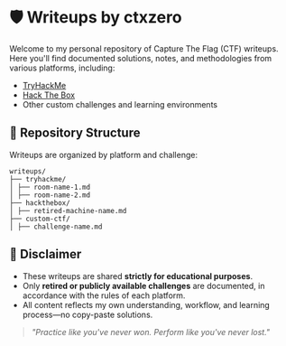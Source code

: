 # 🛡️ Writeups by ctxzero

Welcome to my personal repository of Capture The Flag (CTF) writeups.  
Here you'll find documented solutions, notes, and methodologies from various platforms, including:

- [TryHackMe](https://tryhackme.com/p/ctxzero)
- [Hack The Box](https://www.hackthebox.com/)
- Other custom challenges and learning environments

## 📁 Repository Structure

Writeups are organized by platform and challenge:

```
writeups/
├── tryhackme/
│ ├── room-name-1.md
│ ├── room-name-2.md
├── hackthebox/
│ ├── retired-machine-name.md
├── custom-ctf/
│ ├── challenge-name.md
```


## 📌 Disclaimer

- These writeups are shared **strictly for educational purposes**.
- Only **retired or publicly available challenges** are documented, in accordance with the rules of each platform.
- All content reflects my own understanding, workflow, and learning process—no copy-paste solutions.





> _"Practice like you've never won. Perform like you've never lost."_
